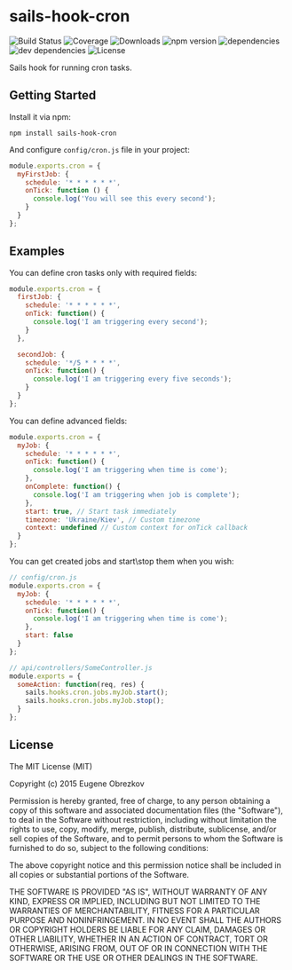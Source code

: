 # sails-hook-cron

![Build Status](https://img.shields.io/travis/ghaiklor/sails-hook-cron.svg) ![Coverage](https://img.shields.io/coveralls/ghaiklor/sails-hook-cron.svg) ![Downloads](https://img.shields.io/npm/dm/sails-hook-cron.svg) ![npm version](https://img.shields.io/npm/v/sails-hook-cron.svg) ![dependencies](https://img.shields.io/david/ghaiklor/sails-hook-cron.svg) ![dev dependencies](https://img.shields.io/david/dev/ghaiklor/sails-hook-cron.svg) ![License](https://img.shields.io/npm/l/sails-hook-cron.svg)

Sails hook for running cron tasks.

## Getting Started

Install it via npm:

```shell
npm install sails-hook-cron
```

And configure `config/cron.js` file in your project:

```javascript
module.exports.cron = {
  myFirstJob: {
    schedule: '* * * * * *',
    onTick: function () {
      console.log('You will see this every second');
    }
  }
};
```

## Examples

You can define cron tasks only with required fields:

```javascript
module.exports.cron = {
  firstJob: {
    schedule: '* * * * * *',
    onTick: function() {
      console.log('I am triggering every second');
    }
  },

  secondJob: {
    schedule: '*/5 * * * *',
    onTick: function() {
      console.log('I am triggering every five seconds');
    }
  }
};
```

You can define advanced fields:

```javascript
module.exports.cron = {
  myJob: {
    schedule: '* * * * * *',
    onTick: function() {
      console.log('I am triggering when time is come');
    },
    onComplete: function() {
      console.log('I am triggering when job is complete');
    },
    start: true, // Start task immediately
    timezone: 'Ukraine/Kiev', // Custom timezone
    context: undefined // Custom context for onTick callback
  }
};
```

You can get created jobs and start\stop them when you wish:

```javascript
// config/cron.js
module.exports.cron = {
  myJob: {
    schedule: '* * * * * *',
    onTick: function() {
      console.log('I am triggering when time is come');
    },
    start: false
  }
};

// api/controllers/SomeController.js
module.exports = {
  someAction: function(req, res) {
    sails.hooks.cron.jobs.myJob.start();
    sails.hooks.cron.jobs.myJob.stop();
  }
};
```

## License

The MIT License (MIT)

Copyright (c) 2015 Eugene Obrezkov

Permission is hereby granted, free of charge, to any person obtaining a copy
of this software and associated documentation files (the "Software"), to deal
in the Software without restriction, including without limitation the rights
to use, copy, modify, merge, publish, distribute, sublicense, and/or sell
copies of the Software, and to permit persons to whom the Software is
furnished to do so, subject to the following conditions:

The above copyright notice and this permission notice shall be included in all
copies or substantial portions of the Software.

THE SOFTWARE IS PROVIDED "AS IS", WITHOUT WARRANTY OF ANY KIND, EXPRESS OR
IMPLIED, INCLUDING BUT NOT LIMITED TO THE WARRANTIES OF MERCHANTABILITY,
FITNESS FOR A PARTICULAR PURPOSE AND NONINFRINGEMENT. IN NO EVENT SHALL THE
AUTHORS OR COPYRIGHT HOLDERS BE LIABLE FOR ANY CLAIM, DAMAGES OR OTHER
LIABILITY, WHETHER IN AN ACTION OF CONTRACT, TORT OR OTHERWISE, ARISING FROM,
OUT OF OR IN CONNECTION WITH THE SOFTWARE OR THE USE OR OTHER DEALINGS IN THE
SOFTWARE.
